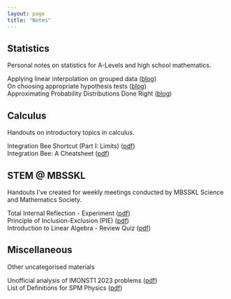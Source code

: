 ```yaml
---
layout: page
title: "Notes"
---
```


## Statistics
Personal notes on statistics for A-Levels and high school mathematics.

Applying linear interpolation on grouped data ([blog](https://vongjy.github.io/applying-linear-interpolation-on-grouped-data/)) <br>
On choosing appropriate hypothesis tests ([blog](https://vongjy.github.io/on-choosing-appropriate-hypothesis-tests/)) <br>
Approximating Probability Distributions Done Right ([blog](https://vongjy.github.io/approximating-probability-distributions-done-right/))

## Calculus
Handouts on introductory topics in calculus.

Integration Bee Shortcut (Part I: Limits) ([pdf](/assets/uploads/The_Integration_Bee_Shortcut__Part_I_12_02_2024_edit_.pdf)) <br>
Integration Bee: A Cheatsheet ([pdf](/assets/uploads/integration_bee_cheatsheet.pdf))

## STEM @ MBSSKL
Handouts I've created for weekly meetings conducted by MBSSKL Science and Mathematics Society.

Total Internal Reflection - Experiment ([pdf](/assets/uploads/total_internal_reflection.pdf)) <br>
Principle of Inclusion-Exclusion (PIE) ([pdf](/assets/uploads/countingandprobability-senior.pdf)) <br>
Introduction to Linear Algebra - Review Quiz ([pdf](/assets/uploads/introduction_to_linear_algebra_review_quiz.pdf))

## Miscellaneous
Other uncategorised materials

Unofficial analysis of IMONST1 2023 problems ([pdf](/assets/uploads/IMONST1_2023_Senior_Category.pdf)) <br>
List of Definitions for SPM Physics ([pdf](/assets/uploads/spm_physics_list_of_definitions.pdf)) <br>
